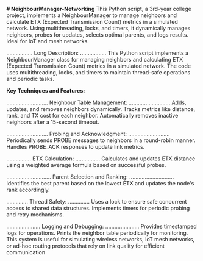 **# NeighbourManager-Networking**
This Python script, a 3rd-year college project, implements a NeighbourManager to manage neighbors and calculate ETX (Expected Transmission Count) metrics in a simulated network. Using multithreading, locks, and timers, it dynamically manages neighbors, probes for updates, selects optimal parents, and logs results. Ideal for IoT and mesh networks.



.................
Long Description:
.................
This Python script implements a NeighbourManager class for managing neighbors and calculating ETX (Expected Transmission Count) metrics in a simulated network. 
The code uses multithreading, locks, and timers to maintain thread-safe operations and periodic tasks.


**Key Techniques and Features:**

...........................
Neighbour Table Management:
...........................
Adds, updates, and removes neighbors dynamically.
Tracks metrics like distance, rank, and TX cost for each neighbor.
Automatically removes inactive neighbors after a 15-second timeout.

...........................
Probing and Acknowledgment:
...........................
Periodically sends PROBE messages to neighbors in a round-robin manner.
Handles PROBE_ACK responses to update link metrics.

................
ETX Calculation:
................
Calculates and updates ETX distance using a weighted average formula based on successful probes.

.............................
Parent Selection and Ranking:
.............................
Identifies the best parent based on the lowest ETX and updates the node's rank accordingly.

..............
Thread Safety:
..............
Uses a lock to ensure safe concurrent access to shared data structures.
Implements timers for periodic probing and retry mechanisms.

......................
Logging and Debugging:
......................
Provides timestamped logs for operations.
Prints the neighbor table periodically for monitoring.
This system is useful for simulating wireless networks, IoT mesh networks, or ad-hoc routing protocols that rely on link quality for efficient communication




